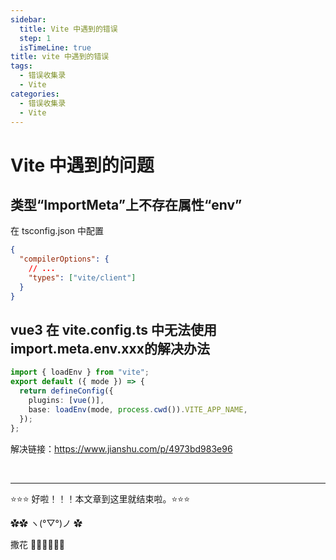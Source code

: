 ```yaml
---
sidebar:
  title: Vite 中遇到的错误
  step: 1
  isTimeLine: true
title: vite 中遇到的错误
tags:
  - 错误收集录
  - Vite
categories:
  - 错误收集录
  - Vite
---
```


# Vite 中遇到的问题

## 类型“ImportMeta”上不存在属性“env”

在 tsconfig.json 中配置

```json
{
  "compilerOptions": {
    // ...
    "types": ["vite/client"]
  }
}
```

## vue3 在 vite.config.ts 中无法使用 import.meta.env.xxx的解决办法

```ts
import { loadEnv } from "vite";
export default ({ mode }) => {
  return defineConfig({
    plugins: [vue()],
    base: loadEnv(mode, process.cwd()).VITE_APP_NAME,
  });
};
```

解决链接：https://www.jianshu.com/p/4973bd983e96

<br/>
<hr />

⭐️⭐️⭐️ 好啦！！！本文章到这里就结束啦。⭐️⭐️⭐️

✿✿ ヽ(°▽°)ノ ✿

撒花 🌸🌸🌸🌸🌸🌸
